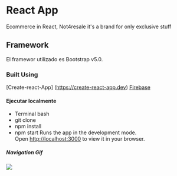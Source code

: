 # React App

Ecommerce in React, Not4resale it's a brand for only exclusive stuff

## Framework
El framewor utilizado es Bootstrap v5.0.

### Built Using

[Create-react-App] (https://create-react-app.dev)
[Firebase](https://firebase.com)

#### Ejecutar localmente

- Terminal bash
- git clone
- npm install
- npm start
Runs the app in the development mode.\
Open [http://localhost:3000](http://localhost:3000) to view it in your browser.

##### Navigation Gif
![](./gif/Navigation.gif)